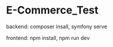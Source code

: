 # E-Commerce_Test

backend:
        composer insall,
        symfony serve

frontend:
        npm install,
        npm run dev